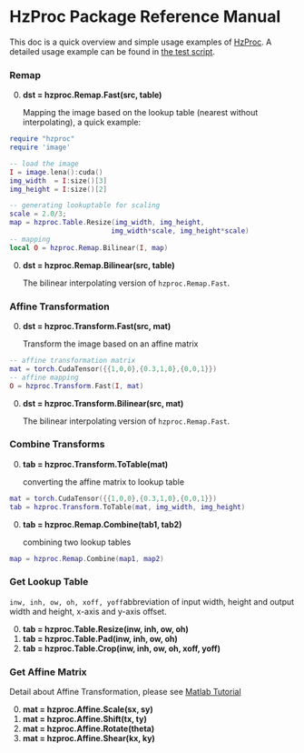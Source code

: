 # HzProc Package Reference Manual

This doc is a quick overview and simple usage examples of [HzProc](https://github.com/zhanghang1989/hzproc).
A detailed usage example can be found in [the test script](https://github.com/zhanghang1989/hzproc/blob/master/test/test.lua). 

### Remap
0. **dst = hzproc.Remap.Fast(src, table)**

	Mapping the image based on the lookup table (nearest without interpolating), a quick example:
```lua
require "hzproc"
require 'image'

-- load the image
I = image.lena():cuda()
img_width  = I:size()[3] 
img_height = I:size()[2] 

-- generating lookuptable for scaling
scale = 2.0/3;
map = hzproc.Table.Resize(img_width, img_height, 
                         img_width*scale, img_height*scale)
-- mapping
local O = hzproc.Remap.Bilinear(I, map)
```
0. **dst = hzproc.Remap.Bilinear(src, table)**

	The bilinear interpolating version of ``hzproc.Remap.Fast``.

### Affine Transformation
0. **dst = hzproc.Transform.Fast(src, mat)**

	Transform the image based on an affine matrix
```lua
-- affine transformation matrix
mat = torch.CudaTensor({{1,0,0},{0.3,1,0},{0,0,1}})
-- affine mapping
O = hzproc.Transform.Fast(I, mat)
```
0. **dst = hzproc.Transform.Bilinear(src, mat)**

	The bilinear interpolating version of ``hzproc.Remap.Fast``.

### Combine Transforms
0. **tab = hzproc.Transform.ToTable(mat)**

	converting the affine matrix to lookup table 
```lua
mat = torch.CudaTensor({{1,0,0},{0.3,1,0},{0,0,1}})
tab = hzproc.Transform.ToTable(mat, img_width, img_height)
```
0. **tab = hzproc.Remap.Combine(tab1, tab2)**

	combining two lookup tables
```lua
map = hzproc.Remap.Combine(map1, map2)
```

### Get Lookup Table
``inw, inh, ow, oh, xoff, yoff``abbreviation of input width, height and output width and height, x-axis and y-axis offset.

0. **tab = hzproc.Table.Resize(inw, inh, ow, oh)**
0. **tab = hzproc.Table.Pad(inw, inh, ow, oh)**
0. **tab = hzproc.Table.Crop(inw, inh, ow, oh, xoff, yoff)**

### Get Affine Matrix
Detail about Affine Transformation, please see [Matlab Tutorial](http://www.mathworks.com/discovery/affine-transformation.html)

0. **mat = hzproc.Affine.Scale(sx, sy)**
0. **mat = hzproc.Affine.Shift(tx, ty)**
0. **mat = hzproc.Affine.Rotate(theta)**
0. **mat = hzproc.Affine.Shear(kx, ky)**

